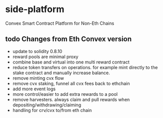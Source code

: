 # side-platform
Convex Smart Contract Platform for Non-Eth Chains


## todo Changes from Eth Convex version
- update to solidity 0.8.10
- reward pools are minimal proxy
- combine base and virtual into one multi reward contract
- reduce token transfers on operations. for example mint directly to the stake contract and manually increase balance.
- remove minting cvx flow
- remove cvx staking, funnel all cvx fees back to ethchain
- add more event logs
- more control/easier to add extra rewards to a pool
- remove harvesters.  always claim and pull rewards when depositing/withdrawing/claiming
- handling for crv/cvx to/from eth chain

